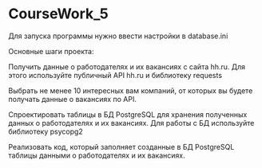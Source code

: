 # CourseWork_5

Для запуска программы нужно ввести настройки в database.ini


Основные шаги проекта:

Получить данные о работодателях и их вакансиях с сайта hh.ru. Для этого используйте публичный API hh.ru и библиотеку 
requests

Выбрать не менее 10 интересных вам компаний, от которых вы будете получать данные о вакансиях по API.

Спроектировать таблицы в БД PostgreSQL для хранения полученных данных о работодателях и их вакансиях. Для работы с БД используйте библиотеку
psycopg2

Реализовать код, который заполняет созданные в БД PostgreSQL таблицы данными о работодателях и их вакансиях.


